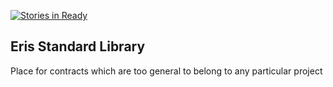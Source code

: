 [![Stories in Ready](https://badge.waffle.io/eris-ltd/eris-std-lib.png?label=ready&title=Ready)](https://waffle.io/eris-ltd/eris-std-lib)

## Eris Standard Library

Place for contracts which are too general to belong to any particular project
